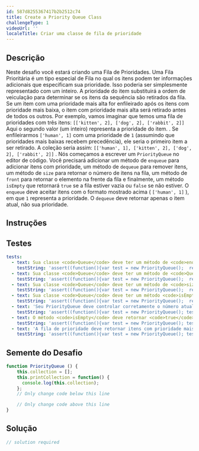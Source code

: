 ```yaml
---
id: 587d8255367417b2b2512c74
title: Create a Priority Queue Class
challengeType: 1
videoUrl: ''
localeTitle: Criar uma classe de fila de prioridade
---
```


## Descrição
<section id="description"> Neste desafio você estará criando uma Fila de Prioridades. Uma Fila Prioritária é um tipo especial de Fila no qual os itens podem ter informações adicionais que especificam sua prioridade. Isso poderia ser simplesmente representado com um inteiro. A prioridade do item substituirá a ordem de veiculação para determinar se os itens da sequência são retirados da fila. Se um item com uma prioridade mais alta for enfileirado após os itens com prioridade mais baixa, o item com prioridade mais alta será retirado antes de todos os outros. Por exemplo, vamos imaginar que temos uma fila de prioridades com três itens: <code>[[&#39;kitten&#39;, 2], [&#39;dog&#39;, 2], [&#39;rabbit&#39;, 2]]</code> Aqui o segundo valor (um inteiro) representa a prioridade do item. . Se enfileirarmos <code>[&#39;human&#39;, 1]</code> com uma prioridade de <code>1</code> (assumindo que prioridades mais baixas recebem precedência), ele seria o primeiro item a ser retirado. A coleção seria assim: <code>[[&#39;human&#39;, 1], [&#39;kitten&#39;, 2], [&#39;dog&#39;, 2], [&#39;rabbit&#39;, 2]]</code> . Nós começamos a escrever um <code>PriorityQueue</code> no editor de código. Você precisará adicionar um método de <code>enqueue</code> para adicionar itens com prioridade, um método de <code>dequeue</code> para remover itens, um método de <code>size</code> para retornar o número de itens na fila, um método de <code>front</code> para retornar o elemento na frente da fila e finalmente, um método <code>isEmpty</code> que retornará <code>true</code> se a fila estiver vazia ou <code>false</code> se não estiver. O <code>enqueue</code> deve aceitar itens com o formato mostrado acima ( <code>[&#39;human&#39;, 1]</code> ), em que <code>1</code> representa a prioridade. O <code>dequeue</code> deve retornar apenas o item atual, não sua prioridade. </section>

## Instruções
<section id="instructions">
</section>

## Testes
<section id='tests'>

```yml
tests:
  - text: Sua classe <code>Queue</code> deve ter um método de <code>enqueue</code> .
    testString: 'assert((function(){var test = new PriorityQueue();  return (typeof test.enqueue === "function")}()), "Your <code>Queue</code> class should have a <code>enqueue</code> method.");'
  - text: Sua classe <code>Queue</code> deve ter um método de <code>Queue</code> <code>dequeue</code> .
    testString: 'assert((function(){var test = new PriorityQueue();  return (typeof test.dequeue === "function")}()), "Your <code>Queue</code> class should have a <code>dequeue</code> method.");'
  - text: Sua classe <code>Queue</code> deve ter um método de <code>size</code> .
    testString: 'assert((function(){var test = new PriorityQueue();  return (typeof test.size === "function")}()), "Your <code>Queue</code> class should have a <code>size</code> method.");'
  - text: Sua classe <code>Queue</code> deve ter um método <code>isEmpty</code> .
    testString: 'assert((function(){var test = new PriorityQueue();  return (typeof test.isEmpty === "function")}()), "Your <code>Queue</code> class should have an <code>isEmpty</code> method.");'
  - text: 'Seu PriorityQueue deve controlar corretamente o número atual de itens usando o método de <code>size</code> , à medida que os itens são enfileirados e retirados.'
    testString: 'assert((function(){var test = new PriorityQueue(); test.enqueue(["David Brown", 2]); test.enqueue(["Jon Snow", 1]); var size1 = test.size(); test.dequeue(); var size2 = test.size(); test.enqueue(["A", 3]); test.enqueue(["B", 3]); test.enqueue(["C", 3]); return (size1 === 2 && size2 === 1 && test.size() === 4)}()), "Your PriorityQueue should correctly keep track of the current number of items using the <code>size</code> method as items are enqueued and dequeued.");'
  - text: O método <code>isEmpty</code> deve retornar <code>true</code> quando a fila estiver vazia.
    testString: 'assert((function(){var test = new PriorityQueue(); test.enqueue(["A", 1]); test.enqueue(["B", 1]); test.dequeue(); var first = test.isEmpty(); test.dequeue(); return (!first && test.isEmpty()); }()), "The <code>isEmpty</code> method should return <code>true</code> when the queue is empty.");'
  - text: 'A fila de prioridade deve retornar itens com prioridade mais alta antes dos itens com prioridade mais baixa e retornar os itens na ordem de primeiro a sair, caso contrário.'
    testString: 'assert((function(){var test = new PriorityQueue(); test.enqueue(["A", 5]); test.enqueue(["B", 5]); test.enqueue(["C", 5]); test.enqueue(["D", 3]); test.enqueue(["E", 1]); test.enqueue(["F", 7]); var result = []; result.push(test.dequeue()); result.push(test.dequeue()); result.push(test.dequeue()); result.push(test.dequeue()); result.push(test.dequeue()); result.push(test.dequeue()); return result.join("") === "EDABCF";}()), "The priority queue should return items with a higher priority before items with a lower priority and return items in first-in-first-out order otherwise.");'

```

</section>

## Semente do Desafio
<section id='challengeSeed'>

<div id='js-seed'>

```js
function PriorityQueue () {
    this.collection = [];
    this.printCollection = function() {
      console.log(this.collection);
    };
    // Only change code below this line

    // Only change code above this line
}

```

</div>



</section>

## Solução
<section id='solution'>

```js
// solution required
```
</section>

